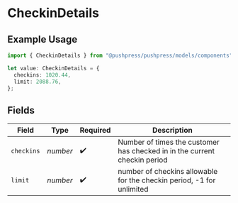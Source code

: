 # CheckinDetails

## Example Usage

```typescript
import { CheckinDetails } from "@pushpress/pushpress/models/components";

let value: CheckinDetails = {
  checkins: 1020.44,
  limit: 2088.76,
};
```

## Fields

| Field                                                                     | Type                                                                      | Required                                                                  | Description                                                               |
| ------------------------------------------------------------------------- | ------------------------------------------------------------------------- | ------------------------------------------------------------------------- | ------------------------------------------------------------------------- |
| `checkins`                                                                | *number*                                                                  | :heavy_check_mark:                                                        | Number of times the customer has checked in in the current checkin period |
| `limit`                                                                   | *number*                                                                  | :heavy_check_mark:                                                        | number of checkins allowable for the checkin period, -1 for unlimited     |